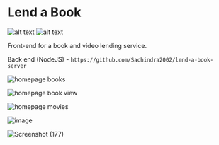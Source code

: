 # Lend a Book
![ alt text ](https://img.shields.io/badge/React-20232A?style=for-the-badge&logo=react&logoColor=61DAFB)
![ alt text ](https://img.shields.io/badge/Redux-593D88?style=for-the-badge&logo=redux&logoColor=white)

Front-end for a book and video lending service.

Back end (NodeJS) - `https://github.com/Sachindra2002/lend-a-book-server`

![homepage books](https://user-images.githubusercontent.com/52739523/156985737-5764c251-9c22-4d9c-b5bc-6ee5fcb9f801.png)

![homepage book view](https://user-images.githubusercontent.com/52739523/156985743-745e0c4c-2fd8-4909-b7f2-83346a542db4.png)

![homepage movies](https://user-images.githubusercontent.com/52739523/156986299-0685b490-2dc1-43c8-ab31-cb7f14dd0657.png)

![image](https://user-images.githubusercontent.com/52739523/156986382-5ac0c395-0aa8-4fb6-9c54-4ed2391ebc22.png)

![Screenshot (177)](https://user-images.githubusercontent.com/52739523/156985721-2c6ee999-5340-4b73-84ee-6fc91d810f03.png)
